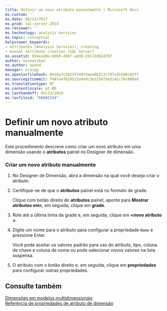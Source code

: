```yaml
---
title: Definir um novo atributo manualmente | Microsoft Docs
ms.custom: ''
ms.date: 06/13/2017
ms.prod: sql-server-2014
ms.reviewer: ''
ms.technology: analysis-services
ms.topic: conceptual
helpviewer_keywords:
- attributes [Analysis Services], creating
- manual attribute creation [SQL Server]
ms.assetid: 554ea10e-b0b0-4987-add8-19113d824787
author: minewiskan
ms.author: owend
manager: craigg
ms.openlocfilehash: 6618a7c5023f140fdaee0b512c797c01586c62ff
ms.sourcegitcommit: f40fa47619512a9a9c3e3258fda3242c76c008e6
ms.translationtype: MT
ms.contentlocale: pt-BR
ms.lasthandoff: 05/23/2019
ms.locfileid: "66082334"
---
```

# <a name="define-a-new-attribute-manually"></a>Definir um novo atributo manualmente
  Este procedimento descreve como criar um novo atributo em uma dimensão usando o **atributos** painel no Designer de dimensão.  
  
### <a name="to-create-a-new-attribute-manually"></a>Criar um novo atributo manualmente  
  
1.  No Designer de Dimensão, abra a dimensão na qual você deseja criar o atributo.  
  
2.  Certifique-se de que o **atributos** painel está no formato de grade.  
  
     Clique com botão direito do **atributos** painel, aponte para **Mostrar atributos em**e, em seguida, clique em **grade**.  
  
3.  Role até a última linha da grade e, em seguida, clique em  **\<novo atributo >**.  
  
4.  Digite um nome para o atributo para configurar a propriedade `Name` e pressione Enter.  
  
     Você pode aceitar os valores padrão para uso do atributo, tipo, coluna de chave e coluna de nome ou pode selecionar novos valores na lista suspensa.  
  
5.  O atributo com o botão direito e, em seguida, clique em **propriedades** para configurar outras propriedades.  
  
## <a name="see-also"></a>Consulte também  
 [Dimensões em modelos multidimensionais](multidimensional-models/dimensions-in-multidimensional-models.md)   
 [Referência de propriedades de atributo de dimensão](multidimensional-models/dimension-attribute-properties-reference.md)  
  
  
